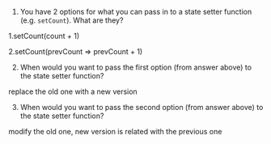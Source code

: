 1. You have 2 options for what you can pass in to a
   state setter function (e.g. `setCount`). What are they?
   
1.setCount(count + 1)

2.setCount(prevCount => prevCount + 1)

2. When would you want to pass the first option (from answer
   above) to the state setter function?

replace the old one with a new version

3. When would you want to pass the second option (from answer
   above) to the state setter function?

modify the old one, new version is related with the previous one